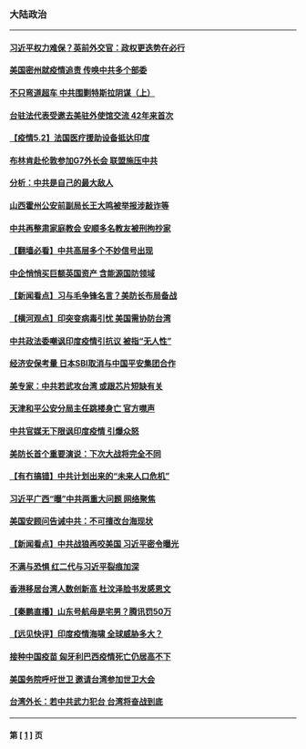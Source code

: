 ### 大陆政治
---
#### [习近平权力难保？英前外交官：政权更迭势在必行](../../pages/ncid277/n12919632.md) 
#### [美国密州就疫情追责 传唤中共多个部委](../../pages/ncid277/n12918496.md) 
#### [不只弯道超车 中共围剿特斯拉阴谋（上）](../../pages/ncid277/n12919595.md) 
#### [台驻法代表受邀去美驻外使馆交流 42年来首次](../../pages/ncid277/n12919295.md) 
#### [【疫情5.2】法国医疗援助设备抵达印度](../../pages/ncid277/n12919070.md) 
#### [布林肯赴伦敦参加G7外长会 联盟施压中共](../../pages/ncid277/n12919296.md) 
#### [分析：中共是自己的最大敌人](../../pages/ncid277/n12918426.md) 
#### [山西霍州公安前副局长王大鸣被举报涉敲诈等](../../pages/ncid277/n12918997.md) 
#### [中共再整肃家庭教会 安顺多名教友被刑拘抄家](../../pages/ncid277/n12918902.md) 
#### [【翻墙必看】中共高层多个不妙信号出现](../../pages/ncid277/n12918882.md) 
#### [中企悄悄买巨额英国资产 含能源国防领域](../../pages/ncid277/n12918699.md) 
#### [【新闻看点】习与毛争锋名言？美防长布局备战](../../pages/ncid277/n12918559.md) 
#### [【横河观点】印突变病毒引忧 美国需协防台湾](../../pages/ncid277/n12854663.md) 
#### [中共政法委嘲讽印度疫情引抗议 被指“无人性”](../../pages/ncid277/n12918516.md) 
#### [经济安保考量 日本SBI取消与中国平安集团合作](../../pages/ncid277/n12918466.md) 
#### [美专家：中共若武攻台湾 或跟芯片短缺有关](../../pages/ncid277/n12918415.md) 
#### [天津和平公安分局主任跳楼身亡 官方噤声](../../pages/ncid277/n12918289.md) 
#### [中共官媒无下限讽印度疫情 引爆众怒](../../pages/ncid277/n12918311.md) 
#### [美防长首个重要演说：下次大战将完全不同](../../pages/ncid277/n12918190.md) 
#### [【有冇搞错】中共计划出来的“未来人口危机”](../../pages/ncid277/n12917021.md) 
#### [习近平广西“曝”中共两重大问题 网络聚焦](../../pages/ncid277/n12917261.md) 
#### [美国安顾问告诫中共：不可擅改台海现状](../../pages/ncid277/n12917351.md) 
#### [【新闻看点】中共战狼再咬美国 习近平密令曝光](../../pages/ncid277/n12917159.md) 
#### [不满与恐惧 红二代与习近平裂痕加深](../../pages/ncid277/n12915721.md) 
#### [香港移居台湾人数创新高 杜汶泽脸书发感恩文](../../pages/ncid277/n12917110.md) 
#### [【秦鹏直播】山东号航母是宅男？腾讯罚50万](../../pages/ncid277/n12917177.md) 
#### [【远见快评】印度疫情海啸 全球威胁多大？](../../pages/ncid277/n12916639.md) 
#### [接种中国疫苗 匈牙利巴西疫情死亡仍居高不下](../../pages/ncid277/n12917004.md) 
#### [美国务院呼吁世卫 邀请台湾参加世卫大会](../../pages/ncid277/n12916753.md) 
#### [台湾外长：若中共武力犯台 台湾将奋战到底](../../pages/ncid277/n12916873.md) 

---
#### 第 [ [1](./1.md) ] 页

